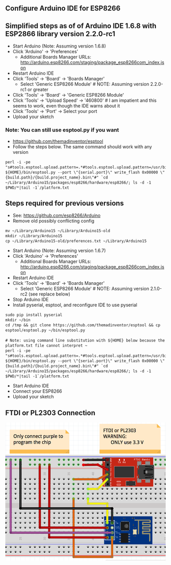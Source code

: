 Configure Arduino IDE for ESP8266
-------------------------

## Simplified steps as of of Arduino IDE 1.6.8 with ESP2866 library version 2.2.0-rc1

* Start Arduino (Note: Assuming version 1.6.8)
* Click 'Arduino' -> 'Preferences'
    * Additional Boards Manager URLs: http://arduino.esp8266.com/staging/package_esp8266com_index.json
* Restart Arduino IDE
* Click 'Tools' -> 'Board' -> 'Boards Manager'
    * Select 'Generic ESP8266 Module' # NOTE: Assuming version 2.2.0-rc1 or greater
* Click 'Tools' -> 'Board' -> 'Generic ESP8266 Module'
* Click 'Tools' -> 'Upload Speed' -> '460800'  # I am impatient and this seems to work, even though the IDE warns about it
* Click 'Tools' -> 'Port' -> Select your port
* Upload your sketch

### Note: You can still use esptool.py if you want

* https://github.com/themadinventor/esptool
* Follow the steps below.  The same command should work with any version

```
perl -i -pe "s#tools.esptool.upload.pattern=.*#tools.esptool.upload.pattern=/usr/bin/python ${HOME}/bin/esptool.py --port \"{serial.port}\" write_flash 0x00000 \"{build.path}/{build.project_name}.bin\"#" `cd ~/Library/Arduino15/packages/esp8266/hardware/esp8266/; ls -d -1 $PWD/*|tail -1`/platform.txt
```

## Steps required for previous versions

* See: https://github.com/esp8266/Arduino
* Remove old possibly conflicting config

```
mv ~/Library/Arduino15 ~/Library/Arduino15-old
mkdir ~/Library/Arduino15
cp ~/Library/Arduino15-old/preferences.txt ~/Library/Arduino15
```
* Start Arduino (Note: Assuming version 1.6.7)
* Click 'Arduino' -> 'Preferences'
    * Additional Boards Manager URLs: http://arduino.esp8266.com/staging/package_esp8266com_index.json
* Restart Arduino IDE
* Click 'Tools' -> 'Board' -> 'Boards Manager'
    * Select 'Generic ESP8266 Module' # NOTE: Assuming version 2.1.0-rc2 (see replace below)
* Stop Arduino IDE
* Install pyserial, esptool, and reconfigure IDE to use pyserial

```
sudo pip install pyserial
mkdir ~/bin
cd /tmp && git clone https://github.com/themadinventor/esptool && cp esptool/esptool.py ~/bin/esptool.py

# Note: using command line substitution with ${HOME} below because the platform.txt file cannot interpret ~
perl -i -pe "s#tools.esptool.upload.pattern=.*#tools.esptool.upload.pattern=/usr/bin/python ${HOME}/bin/esptool.py --port \"{serial.port}\" write_flash 0x00000 \"{build.path}/{build.project_name}.bin\"#" `cd ~/Library/Arduino15/packages/esp8266/hardware/esp8266/; ls -d -1 $PWD/*|tail -1`/platform.txt
```

* Start Arduino IDE
* Connect your ESP8266
* Upload your sketch


FTDI or PL2303 Connection
-------------------------
![](./ESP8266-01_to_FTDI.png)
